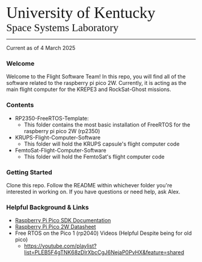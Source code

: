 <span style="font-family:Usual; font-size:3em"> University of Kentucky</span>  
<span style="font-family:Stark; font-size:2em">Space Systems Laboratory</span>

----
Current as of 4 March 2025

### Welcome
Welcome to the Flight Software Team!  In this repo, you will find all of the software related to the raspberry pi pico 2W.  Currently, it is acting as the main flight computer for the KREPE3 and RockSat-Ghost missions.  

### Contents
* RP2350-FreeRTOS-Template:
  * This folder contains the most basic installation of FreeRTOS for the raspberry pi pico 2W (rp2350)
* KRUPS-Flight-Computer-Software
  * This folder will hold the KRUPS capsule's flight computer code
* FemtoSat-Flight-Computer-Software
  * This folder will hold the FemtoSat's flight computer code

### Getting Started
Clone this repo. Follow the README within whichever folder you're interested in working on. If you have questions or need help, ask Alex.

### Helpful Background & Links
* [Raspberry Pi Pico SDK Documentation](https://datasheets.raspberrypi.com/pico/raspberry-pi-pico-c-sdk.pdf)
* [Raspberry Pi Pico 2W Datasheet](https://datasheets.raspberrypi.com/picow/pico-2-w-datasheet.pdf)
* Free RTOS on the Pico 1 (rp2040) Videos (Helpful Despite being for old pico)
  * https://youtube.com/playlist?list=PLEB5F4gTNK68zDlrXbcCgJ6NejaP0PvHX&feature=shared